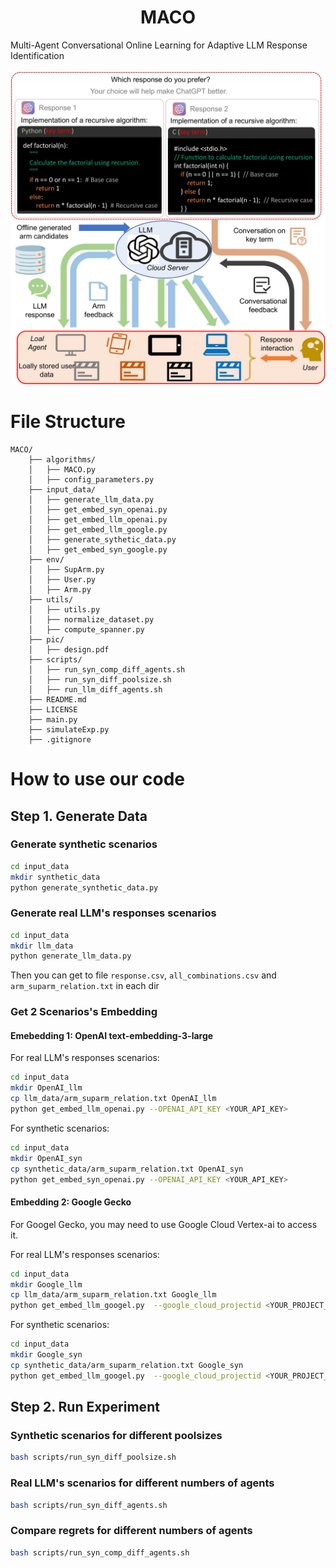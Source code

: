 <h1 align="center"> MACO </h1>
Multi-Agent Conversational Online Learning for Adaptive LLM Response Identification
<br>   <br>
<div align="center">
  <img src="pic/design.jpg" alt="Logo" width="750">
</div>

# File Structure
```
MACO/
    ├── algorithms/
    │   ├── MACO.py
    │   ├── config_parameters.py
    ├── input_data/
    │   ├── generate_llm_data.py
    │   ├── get_embed_syn_openai.py
    │   ├── get_embed_llm_openai.py
    │   ├── get_embed_llm_google.py
    │   ├── generate_sythetic_data.py
    │   ├── get_embed_syn_google.py
    ├── env/
    │   ├── SupArm.py
    │   ├── User.py
    │   ├── Arm.py
    ├── utils/
    │   ├── utils.py
    │   ├── normalize_dataset.py
    │   ├── compute_spanner.py
    ├── pic/
    │   ├── design.pdf
    ├── scripts/
    │   ├── run_syn_comp_diff_agents.sh
    │   ├── run_syn_diff_poolsize.sh
    │   ├── run_llm_diff_agents.sh
    ├── README.md
    ├── LICENSE
    ├── main.py
    ├── simulateExp.py
    ├── .gitignore
```
# How to use our code
## Step 1. Generate Data
### Generate synthetic scenarios
```bash
cd input_data
mkdir synthetic_data
python generate_synthetic_data.py
```
### Generate real LLM's responses scenarios
```bash
cd input_data
mkdir llm_data
python generate_llm_data.py
```
Then you can get to file `response.csv`, `all_combinations.csv` and `arm_suparm_relation.txt` in each dir
### Get 2 Scenarios's Embedding
#### Emebedding 1: OpenAI text-embedding-3-large
For real LLM's responses scenarios:
```bash
cd input_data 
mkdir OpenAI_llm
cp llm_data/arm_suparm_relation.txt OpenAI_llm
python get_embed_llm_openai.py --OPENAI_API_KEY <YOUR_API_KEY>
```
For synthetic scenarios:
```bash
cd input_data 
mkdir OpenAI_syn
cp synthetic_data/arm_suparm_relation.txt OpenAI_syn
python get_embed_syn_openai.py --OPENAI_API_KEY <YOUR_API_KEY>
```
#### Embedding 2: Google Gecko
For Googel Gecko, you may need to use Google Cloud Vertex-ai to access it.

For real LLM's responses scenarios:
```bash
cd input_data 
mkdir Google_llm
cp llm_data/arm_suparm_relation.txt Google_llm
python get_embed_llm_googel.py  --google_cloud_projectid <YOUR_PROJECT_ID> --google_cloud_location <YOUR_CLOUD_LOCATION> 
```
For synthetic scenarios:
```bash
cd input_data 
mkdir Google_syn
cp synthetic_data/arm_suparm_relation.txt Google_syn
python get_embed_llm_googel.py  --google_cloud_projectid <YOUR_PROJECT_ID> --google_cloud_location <YOUR_CLOUD_LOCATION> 
```

## Step 2. Run Experiment
### Synthetic scenarios for different poolsizes
```bash
bash scripts/run_syn_diff_poolsize.sh
```
### Real LLM's scenarios for different numbers of agents
```bash
bash scripts/run_syn_diff_agents.sh
```
### Compare regrets for different numbers of agents
```bash
bash scripts/run_syn_comp_diff_agents.sh
```